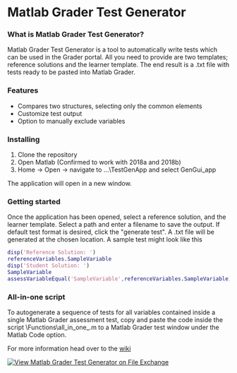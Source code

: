 # Matlab Grader Test Generator

### What is Matlab Grader Test Generator?

Matlab Grader Test Generator is a tool to automatically write tests which can be used in the Grader portal.  All you need to provide are two templates; reference solutions and the learner template.  The end result is a .txt file with tests ready to be pasted into Matlab Grader.

### Features

- Compares two structures, selecting only the common elements
- Customize test output
- Option to manually exclude variables

### Installing

1. Clone the repository
2. Open Matlab (Confirmed to work with  2018a and 2018b)
3. Home → Open → navigate to ...\TestGenApp and select GenGui_app

The application will open in a new window.

### Getting started

Once the application has been opened, select a reference solution,
and the learner template. 
Select a path and enter a filename to save the output.
If default test format is desired, click the "generate test".
A .txt file will be generated at the chosen location.
A sample test might look like this

```matlab
disp('Reference Solution: ')
referenceVariables.SampleVariable
disp('Student Solution: ')
SampleVariable
assessVariableEqual('SampleVariable',referenceVariables.SampleVariable)
```

### All-in-one script

To autogenerate a sequence of tests for all variables contained inside a
single Matlab Grader assessment test, copy and paste the code inside the
script \Functions\all_in_one_.m to a Matlab Grader test window under
the Matlab Code option.


For more information head over to the [wiki](https://github.com/NTNU-IE-IIR/matlab-grader-test-generator/wiki)

[![View Matlab Grader Test Generator on File Exchange](https://www.mathworks.com/matlabcentral/images/matlab-file-exchange.svg)](https://se.mathworks.com/matlabcentral/fileexchange/70661-matlab-grader-test-generator) 
